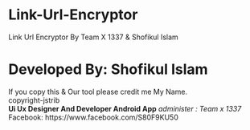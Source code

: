 # Link-Url-Encryptor
Link Url Encryptor By Team X 1337 &amp; Shofikul Islam 
<h1>Developed By: Shofikul Islam</h1>
If you copy this & Our tool please  credit me My Name.
<br>copyright-jstrib<br>
<strong>Ui Ux Designer And Developer Android App</strong>
<i>administer : Team x 1337</i> <br>
Facebook: https://www.facebook.com/S80F9KU50


